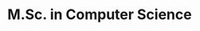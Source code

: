 ---
date-start: "2021-09-01 00:00:00"
date-end: "2024-08-31 00:00:00"
title: "M.Sc. in Computer Science"
institution: "ETH Zürich"
city: Zurich
country: Switzerland
thesis-title: "Human-Aligned, Bluetooth-Based Indoor Localization Using Sequential Monte Carlo"
thesis-supervisors: ["Prof. Dr. Mennatallah El-Assady", "Prof. Dr. Christoph Hölscher"]
---